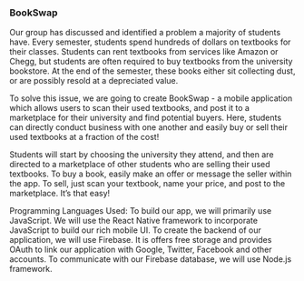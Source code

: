 ### BookSwap
Our group has discussed and identified a problem a majority of students have. Every semester, students spend hundreds of dollars on textbooks for their classes. Students can rent textbooks from services like Amazon or Chegg, but students are often required to buy textbooks from the university bookstore. At the end of the semester, these books either sit collecting dust, or are possibly resold at a depreciated value. 
 
To solve this issue, we are going to create BookSwap - a mobile application which allows users to scan their used textbooks, and post it to a marketplace for their university and find potential buyers. Here, students can directly conduct business with one another and easily buy or sell their used textbooks at a fraction of the cost!

Students will start by choosing the university they attend, and then are directed to a marketplace of other students who are selling their used textbooks. To buy a book, easily make an offer or message the seller within the app. To sell, just scan your textbook, name your price, and post to the marketplace. It’s that easy!

Programming Languages Used:
To build our app, we will primarily use JavaScript. We will use the React Native framework to incorporate JavaScript to build our rich mobile UI. To create the backend of our application, we will use Firebase. It is offers free storage and provides OAuth to link our application with Google, Twitter, Facebook and other accounts. To communicate with our Firebase database, we will use Node.js framework. 
